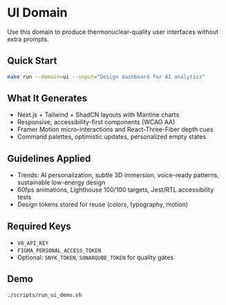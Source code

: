 # UI Domain

Use this domain to produce thermonuclear-quality user interfaces without extra prompts.

## Quick Start
```bash
make run --domain=ui --input="Design dashboard for AI analytics"
```

## What It Generates
- Next.js + Tailwind + ShadCN layouts with Mantine charts
- Responsive, accessibility-first components (WCAG AA)
- Framer Motion micro-interactions and React-Three-Fiber depth cues
- Command palettes, optimistic updates, personalized empty states

## Guidelines Applied
- Trends: AI personalization, subtle 3D immersion, voice-ready patterns, sustainable low-energy design
- 60fps animations, Lighthouse 100/100 targets, Jest/RTL accessibility tests
- Design tokens stored for reuse (colors, typography, motion)

## Required Keys
- `V0_API_KEY`
- `FIGMA_PERSONAL_ACCESS_TOKEN`
- Optional: `SNYK_TOKEN`, `SONARQUBE_TOKEN` for quality gates

## Demo
```bash
./scripts/run_ui_demo.sh
```
